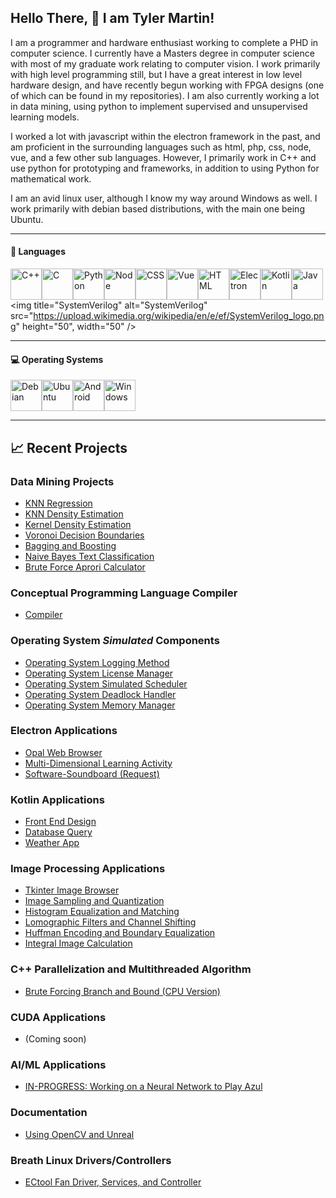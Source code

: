 ## Hello There, 👋  I am Tyler Martin!

I am a programmer and hardware enthusiast working to complete a PHD in computer science. I currently have a Masters degree in computer science with most of my graduate work relating to computer vision. I work primarily with high level programming still, but I have a great interest in low level hardware design, and have recently begun working with FPGA designs (one of which can be found in my repositories). I am also currently working a lot in data mining, using python to implement supervised and unsupervised learning models. 

I worked a lot with javascript within the electron framework in the past, and am proficient in the surrounding languages such as html, php, css, node, vue, and a few other sub languages. However, I primarily work in C++ and use python for prototyping and frameworks, in addition to using Python for mathematical work.

I am an avid linux user, although I know my way around Windows as well. I work primarily with debian based distributions, with the main one being Ubuntu. 

---

#### 🧰 Languages
<img title="C++" alt="C++" src="https://cdn.worldvectorlogo.com/logos/c.svg" height="50" width="50" /><img title="C" alt="C" src="https://cdn.worldvectorlogo.com/logos/c-1.svg" height="50" width="50" /><img title="Python" alt="Python" src="https://cdn.worldvectorlogo.com/logos/python-5.svg" height="50" width="50" /><img title="Node" alt="Node" src="https://cdn.worldvectorlogo.com/logos/nodejs-2.svg" height="50" width="50" /><img title="CSS" alt="CSS" src="https://cdn.worldvectorlogo.com/logos/css-3.svg" height="50" width="50" /><img title="Vue" alt="Vue" src="https://cdn.worldvectorlogo.com/logos/vue-js-1.svg" height="50" width="50" /><img title="HTML" alt="HTML" src="https://cdn.worldvectorlogo.com/logos/html-1.svg" height="50" width="50" /><img title="Electron" alt="Electron" src="https://cdn.worldvectorlogo.com/logos/electron-1.svg" height="50" width="50" /><img title="Kotlin" alt="Kotlin" src="https://cdn.worldvectorlogo.com/logos/kotlin-1.svg" height="50" width="50" /><img title="Java" alt="Java" src="https://cdn.worldvectorlogo.com/logos/java-4.svg" height="50" width="50" /><img title="SystemVerilog" alt="SystemVerilog" src="https://upload.wikimedia.org/wikipedia/en/e/ef/SystemVerilog_logo.png" height="50", width="50" />

---

#### 💻 Operating Systems
<img title="Debian" alt="Debian" src="https://cdn.worldvectorlogo.com/logos/debian-2.svg" height="50" width="50" /><img title="Ubuntu" alt="Ubuntu" src="https://cdn.worldvectorlogo.com/logos/ubuntu-4.svg" height="50" width="50" /><img title="Android" alt="Android" src="https://cdn.worldvectorlogo.com/logos/android-4.svg" height="50" width="50" /><img title="Windows" alt="Windows" src="https://cdn.worldvectorlogo.com/logos/microsoft-windows-22.svg" height="50" width="50" />

---
## 📈 Recent Projects
### Data Mining Projects
- [KNN Regression](https://github.com/1Guardian/Data-Mining-KNN-Regression)
- [KNN Density Estimation](https://github.com/1Guardian/Data-Mining-KNN-Density-Estimation-Kernel-Density-Estimation)
- [Kernel Density Estimation](https://github.com/1Guardian/Data-Mining-KNN-Density-Estimation-Kernel-Density-Estimation)
- [Voronoi Decision Boundaries](https://github.com/1Guardian/Data-Mining-Decision-Boundaries)
- [Bagging and Boosting](https://github.com/1Guardian/Data-Mining-Bagging)
- [Naive Bayes Text Classification](https://github.com/1Guardian/Data-Mining-Text-Classification-Through-Naiive-Bayes)
- [Brute Force Aprori Calculator](https://github.com/1Guardian/DataMining-Aprori-Algorithm-Implementation)

### Conceptual Programming Language Compiler
 - [Compiler](https://github.com/1Guardian/Conceptual-Compiler)
 
### Operating System _Simulated_ Components
- [Operating System Logging Method](https://github.com/1Guardian/OSS-Logging-Library)
- [Operating System License Manager](https://github.com/1Guardian/OSS-License-Manager)
- [Operating System Simulated Scheduler](https://github.com/1Guardian/OSS-Simlated-Scheduler)
- [Operating System Deadlock Handler](https://github.com/1Guardian/OSS-Deadlock-Detection)
- [Operating System Memory Manager](https://github.com/1Guardian/OSS-Memory-Manager)

### Electron Applications
- [Opal Web Browser](https://github.com/1Guardian/Opal-Browser)
- [Multi-Dimensional Learning Activity](https://github.com/1Guardian/Programming-Professions-Project-Group-7)
- [Software-Soundboard (Request)](https://github.com/1Guardian/Software-Soundboard)

### Kotlin Applications
- [Front End Design](https://github.com/1Guardian/Kotlin-Friend-List)
- [Database Query](https://github.com/1Guardian/Kotlin-Database-Query-Implementation)
- [Weather App](https://github.com/1Guardian/Kotlin-Weather-App/)

### Image Processing Applications
- [Tkinter Image Browser](https://github.com/1Guardian/Simple-Image-Browser)
- [Image Sampling and Quantization](https://github.com/1Guardian/Image-Sampling-and-Quantization)
- [Histogram Equalization and Matching](https://github.com/1Guardian/Histogram-Equalization-and-Matching)
- [Lomographic Filters and Channel Shifting](https://github.com/1Guardian/Lomographic-Filters-and-Lookup-Tables)
- [Huffman Encoding and Boundary Equalization](https://github.com/1Guardian/Huffman-Encoding-and-Boundary-Equalization)
- [Integral Image Calculation](https://github.com/1Guardian/Integral-Image)

### C++ Parallelization and Multithreaded Algorithm
- [Brute Forcing Branch and Bound (CPU Version)](https://github.com/1Guardian/Parallel-Brute-Force-Algorithm)

### CUDA Applications
- (Coming soon)

### AI/ML Applications
- [IN-PROGRESS: Working on a Neural Network to Play Azul](https://github.com/1Guardian/Azul-Playing-Neural-Network/tree/main)

### Documentation 
- [Using OpenCV and Unreal](https://github.com/1Guardian/unrealandopencv)

### Breath Linux Drivers/Controllers
- [ECtool Fan Driver, Services, and Controller](https://github.com/1Guardian/EcToolFanControl)
